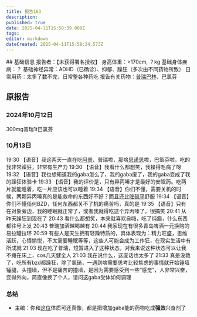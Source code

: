 ```yaml
---
title: 报告163
description: 
published: true
date: 2025-04-11T15:58:39.009Z
tags: 
editor: markdown
dateCreated: 2025-04-11T15:58:34.573Z
---
```


﻿## 基础信息
报告者：【未获得署名授权】
身高体重：>170cm, ？kg
基础身体疾病：？
基础神经异常：ADHD（已确诊）、抑郁、躁狂（多次由不同药物所致）
日常用药：太多了数不完，日常整各种药吃
报告有关药物：[普瑞巴林](/drug/PR80/)、巴氯芬

## 原报告
### 2024年10月12日
300mg普瑞1t巴氯芬
### 10月13日
19:30 【语音】我这两天一直在吃[阿普](/drug/BZDs)、普瑞啦，那啥[思诺思](/drug/思诺思)啦，巴氯芬啦，吃的我非常躁狂，非常有生产力
19:30 【语音】我看什么都想笑，我操得毛病了呀
19:32 【语音】我也想知道我的gaba怎么了，我的gaba废了，我的gaba变成了我的躁狂体验卡
19:33 【语音】我的评价是，只有异丙嗪才是最好的安眠药。吃两片就能睡着，吃一片应该也可以睡着
19:34 【语音】你们不懂，需要关机的时候，两颗异丙嗪真的是能救命的东西好不好？而且还比[喹硫平](/drug/QTP)舒服
19:34 【语音】你们不懂任何BZD，任何东西都关不了机的痛苦吗，真的是
19:35 【语音】只有在对象旁边，我的睡眠就正常了，或者我就得吃这个异丙嗪了，很搞笑
20:41 从昨天躁狂到现在了
20:43 看什么都想笑，本来就喜欢自嗨，吃了纯癫，什么东西都往号上发
20:43 普瑞加酒越喝越有
20:44 我家现在有很多青岛啤酒一元换购的易拉罐拉环
20:59 有些人是天生拥有轻躁特质的，具体表现为：精力旺盛，思维活跃，心情愉悦，不太需要睡眠等等，这些人可能会成为工作狂，在现实生活中有所成就
21:03 现在吃了普瑞，短暂进入了这种状态，对我来说这种状态可以让我不瘫在床上，cos几天健全人
21:03 我在说什么，这废话也太多了
21:33 真是没救了，吃所有bzd都躁狂，除了氯硝，一遇到啥需要思考比较焦虑的事情就开始锤墙锤腿，头撞墙，但不是痛苦的撞墙，是因为需要感受到一些“感觉”，人非常兴奋，变得外向，简直像换了个人，请问这gaba受体如何调理

### 总结
- 主编：你和[这位](/report/RP092)体质可还真像，都是把增加gaba能的药物吃成**强效**兴奋剂了